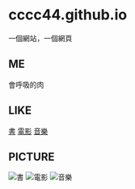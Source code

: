 # cccc44.github.io
一個網站，一個網頁

## ME
會呼吸的肉

## LIKE
[書](https://zh.wikipedia.org/wiki/%E5%9B%BE%E4%B9%A6)
[電影](https://zh.wikipedia.org/wiki/%E7%94%B5%E5%BD%B1)
[音樂](https://zh.wikipedia.org/wiki/%E9%9F%B3%E4%B9%90)

## PICTURE
![書](https://encrypted-tbn0.gstatic.com/images?q=tbn:ANd9GcTRDtSKdYciDEeQG9AXJF81yCABPalvkg3U2g&usqp=CAU)
![電影](https://movies.yahoo.com.tw/i/o/production/movies/April2020/v7EYYu3DPqQLUOvJpoMg-1080x1920.jpg)
![音樂](https://i.epochtimes.com/assets/uploads/2017/11/background-1797455_1920-450x450.jpg)
